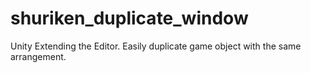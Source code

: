 # shuriken_duplicate_window
Unity Extending the Editor. Easily duplicate game object with the same arrangement.
